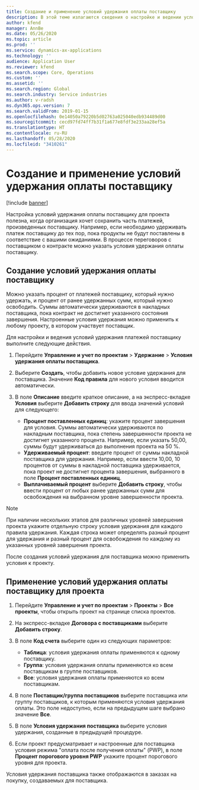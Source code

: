```yaml
---
title: Создание и применение условий удержания оплаты поставщику
description: В этой теме излагаются сведения о настройке и ведении условий удержания оплаты поставщику.
author: kfend
manager: AnnBe
ms.date: 05/26/2020
ms.topic: article
ms.prod: ''
ms.service: dynamics-ax-applications
ms.technology: ''
audience: Application User
ms.reviewer: kfend
ms.search.scope: Core, Operations
ms.custom: ''
ms.assetid: ''
ms.search.region: Global
ms.search.industry: Service industries
ms.author: v-radsh
ms.dyn365.ops.version: 7
ms.search.validFrom: 2019-01-15
ms.openlocfilehash: 0e14050a79220b5d02763a025040edb934489d00
ms.sourcegitcommit: cecd97fd74ff7b31f1a677e8fdf3e233aa28ef5a
ms.translationtype: HT
ms.contentlocale: ru-RU
ms.lasthandoff: 05/28/2020
ms.locfileid: "3410261"
---
```

# <a name="create-and-apply-vendor-payment-retention-terms"></a>Создание и применение условий удержания оплаты поставщику

[!include [banner](../includes/banner.md)] 

Настройка условий удержания оплаты поставщику для проекта полезна, когда организация хочет сохранить часть платежей, произведенных поставщику. Например, если необходимо удерживать платеж поставщику до тех пор, пока продукты не будут поставлены в соответствие с вашими ожиданиями. В процессе переговоров с поставщиком о контракте можно указать условия удержания оплаты поставщику.

## <a name="create-vendor-payment-retention-terms"></a>Создание условий удержания оплаты поставщику

Можно указать процент от платежей поставщику, который нужно удержать, и процент от ранее удержанных сумм, который нужно освободить. Суммы автоматически удерживаются в накладных поставщика, пока контракт не достигнет указанного состояния завершения. Настроенные условия удержания можно применить к любому проекту, в котором участвует поставщик.

Для настройки и ведения условий удержания платежей поставщику выполните следующие действия. 

1. Перейдите **Управление и учет по проектам** > **Удержание** > **Условия удержания оплаты поставщика**.
2. Выберите **Создать**, чтобы добавить новое условие удержания для поставщика. Значение **Код правила** для нового условия вводится автоматически. 
3. В поле **Описание** введите краткое описание, а на экспресс-вкладке **Условия** выберите **Добавить строку** для ввода значений условий для следующего:

   - **Процент поставленных единиц**: укажите процент завершения для условия. Суммы автоматически удерживаются по накладным поставщика, пока степень завершенности проекта не достигнет указанного процента. Например, если указать 50,00, суммы будут удерживаться до выполнения проекта на 50 %.
   - **Удерживаемый процент**: введите процент от суммы накладной поставщика для удержания. Например, если ввести 10,00, 10 процентов от суммы в накладной поставщика удерживается, пока проект не достигнет процента завершения, выбранного в поле **Процент поставленных единиц**.
   - **Выплачиваемый процент** выберите **Добавить строку**, чтобы ввести процент от любых ранее удержанных сумм для освобождения на выбранном уровне завершенности проекта.

> [!NOTE]
> При наличии нескольких этапов для различных уровней завершения проекта укажите отдельную строку условия удержания для каждого правила удержания. Каждая строка может определять разный процент для удержания и разный процент для освобождения по каждому из указанных уровней завершения проекта.

После создания условий удержания для поставщика можно применить условия к проекту.

## <a name="apply-vendor-retention-terms-to-a-project"></a>Применение условий удержания оплаты поставщику для проекта

1. Перейдите **Управление и учет по проектам** > **Проекты** > **Все проекты**, чтобы открыть проект на странице списка проектов.
2. На экспресс-вкладке **Договора с поставщиками** выберите **Добавить строку**.
3. В поле **Код счета** выберите один из следующих параметров: 

   - **Таблица**: условия удержания оплаты применяются к одному поставщику.
   - **Группа**: условия удержания оплаты применяются ко всем поставщикам в группе поставщиков.
   - **Все**: условия удержания оплаты применяются ко всем поставщикам.

4. В поле **Поставщик/группа поставщиков** выберите поставщика или группу поставщиков, к которым применяются условия удержания оплаты. Это поле недоступно, если на предыдущем шаге выбрано значение **Все**.
5. В поле **Условия удержания поставщика** выберите условия удержания, созданные в предыдущей процедуре.
6. Если проект предусматривает и настроенные для поставщика условия режима "оплата после получения оплаты" (PWP), в поле **Процент порогового уровня PWP** укажите процент порогового уровня для проекта.

Условия удержания поставщика также отображаются в заказах на покупку, создаваемых для поставщика.
